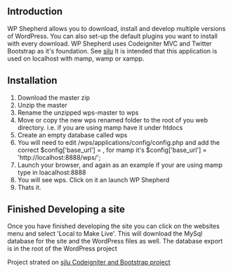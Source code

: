## Introduction

WP Shepherd allows you to download, install and develop multiple versions of WordPress. You can also set-up the default plugins you want to install with every download. 
WP Shepherd uses Codeigniter MVC and Twitter Bootstrap as it's foundation. See [sjlu](https://github.com/sjlu)
It is intended that this application is used on localhost with mamp, wamp or xampp.


## Installation
1. Download the master zip
2. Unzip the master
3. Rename the unzipped wps-master to wps
4. Move or copy the new wps renamed folder to the root of you web directory. i.e. if you are using mamp have it under htdocs
5. Create an empty database called wps
6. You will need to edit /wps/applications/config/config.php and add the correct $config['base_url']	= , for mamp it's $config['base_url']	= 'http://localhost:8888/wps/';
6. Launch your browser, and again as an example if your are using mamp type in loacalhost:8888
7. You will see wps. Click on it an launch WP Shepherd
8. Thats it.  


## Finished Developing a site
Once you have finished developing the site you can click on the websites menu and select 'Local to Make Live'.
This will download the MySql database for the site and the WordPress files as well. The database export is in the root of the WordPress project


Project strated on [sjlu Codeigniter and Bootstrap project](https://github.com/sjlu/)
